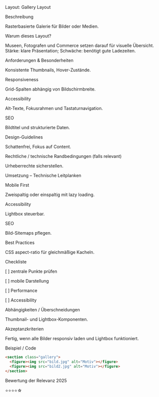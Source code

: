 Layout: Gallery Layout

Beschreibung

Rasterbasierte Galerie für Bilder oder Medien.

Warum dieses Layout?

Museen, Fotografen und Commerce setzen darauf für visuelle Übersicht. Stärke: klare Präsentation; Schwäche: benötigt gute Ladezeiten.

Anforderungen & Besonderheiten

Konsistente Thumbnails, Hover-Zustände.

Responsiveness

Grid-Spalten abhängig von Bildschirmbreite.

Accessibility

Alt-Texte, Fokusrahmen und Tastaturnavigation.

SEO

Bildtitel und strukturierte Daten.

Design-Guidelines

Schattenfrei, Fokus auf Content.

Rechtliche / technische Randbedingungen (falls relevant)

Urheberrechte sicherstellen.

Umsetzung – Technische Leitplanken

Mobile First

Zweispaltig oder einspaltig mit lazy loading.

Accessibility

Lightbox steuerbar.

SEO

Bild-Sitemaps pflegen.

Best Practices

CSS aspect-ratio für gleichmäßige Kacheln.

Checkliste

[ ] zentrale Punkte prüfen

[ ] mobile Darstellung

[ ] Performance

[ ] Accessibility

Abhängigkeiten / Überschneidungen

Thumbnail- und Lightbox-Komponenten.

Akzeptanzkriterien

Fertig, wenn alle Bilder responsiv laden und Lightbox funktioniert.

Beispiel / Code

```html
<section class="gallery">
  <figure><img src="bild.jpg" alt="Motiv"></figure>
  <figure><img src="bild2.jpg" alt="Motiv"></figure>
</section>
```

Bewertung der Relevanz 2025

⭐⭐⭐⭐☆
